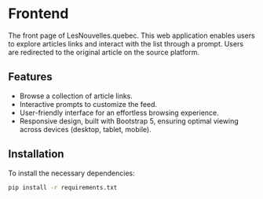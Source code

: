 # Frontend

The front page of LesNouvelles.quebec. This web application enables users to explore articles links and interact
with the list through a prompt. Users are redirected to the original article on the source platform.

## Features

- Browse a collection of article links.
- Interactive prompts to customize the feed.
- User-friendly interface for an effortless browsing experience.
- Responsive design, built with Bootstrap 5, ensuring optimal viewing across devices (desktop, tablet, mobile).

## Installation

To install the necessary dependencies:

```bash
pip install -r requirements.txt
```